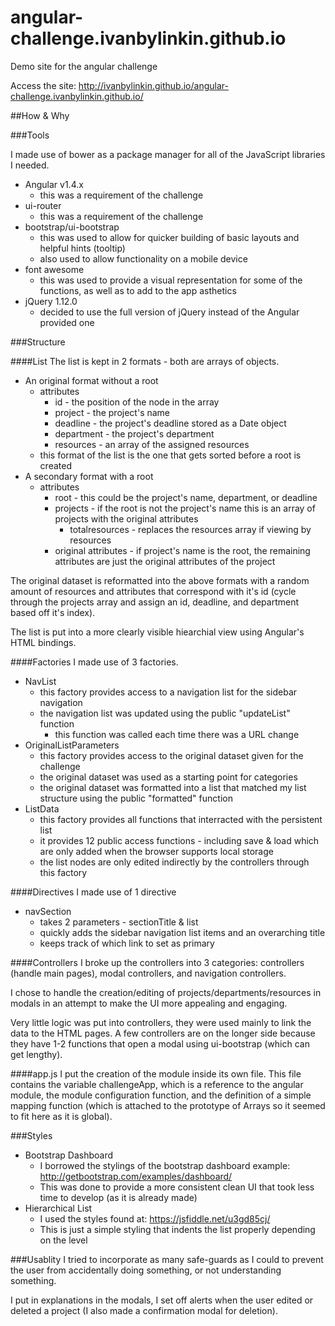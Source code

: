 # angular-challenge.ivanbylinkin.github.io
Demo site for the angular challenge

Access the site: http://ivanbylinkin.github.io/angular-challenge.ivanbylinkin.github.io/

##How & Why

###Tools

I made use of bower as a package manager for all of the JavaScript libraries I needed.
* Angular v1.4.x
  * this was a requirement of the challenge
* ui-router
  * this was a requirement of the challenge
* bootstrap/ui-bootstrap
  * this was used to allow for quicker building of basic layouts and helpful hints (tooltip)
  * also used to allow functionality on a mobile device
* font awesome
  * this was used to provide a visual representation for some of the functions, as well as to add to the app asthetics
* jQuery 1.12.0
  * decided to use the full version of jQuery instead of the Angular provided one

###Structure

####List
The list is kept in 2 formats - both are arrays of objects.
* An original format without a root
  * attributes
    * id - the position of the node in the array
    * project - the project's name
    * deadline - the project's deadline stored as a Date object
    * department - the project's department
    * resources - an array of the assigned resources
  * this format of the list is the one that gets sorted before a root is created
* A secondary format with a root
  * attributes
    * root - this could be the project's name, department, or deadline
    * projects - if the root is not the project's name this is an array of projects with the original attributes
      * totalresources - replaces the resources array if viewing by resources
    * original attributes - if project's name is the root, the remaining attributes are just the original attributes of the project

The original dataset is reformatted into the above formats with a random amount of resources and attributes that correspond with it's id (cycle through the projects array and assign an id, deadline, and department based off it's index).

The list is put into a more clearly visible hiearchial view using Angular's HTML bindings.

####Factories
I made use of 3 factories.
* NavList
  * this factory provides access to a navigation list for the sidebar navigation
  * the navigation list was updated using the public "updateList" function
    * this function was called each time there was a URL change
* OriginalListParameters
  * this factory provides access to the original dataset given for the challenge
  * the original dataset was used as a starting point for categories
  * the original dataset was formatted into a list that matched my list structure using the public "formatted" function
* ListData
  * this factory provides all functions that interracted with the persistent list
  * it provides 12 public access functions - including save & load which are only added when the browser supports local storage
  * the list nodes are only edited indirectly by the controllers through this factory

####Directives
I made use of 1 directive
* navSection
  * takes 2 parameters - sectionTitle & list
  * quickly adds the sidebar navigation list items and an overarching title
  * keeps track of which link to set as primary

####Controllers
I broke up the controllers into 3 categories: controllers (handle main pages), modal controllers, and navigation controllers.

I chose to handle the creation/editing of projects/departments/resources in modals in an attempt to make the UI more appealing and engaging.

Very little logic was put into controllers, they were used mainly to link the data to the HTML pages. A few controllers are on the longer side because they have 1-2 functions that open a modal using ui-bootstrap (which can get lengthy).

####app.js
I put the creation of the module inside its own file. This file contains the variable challengeApp, which is a reference to the angular module, the module configuration function, and the definition of a simple mapping function (which is attached to the prototype of Arrays so it seemed to fit here as it is global).

###Styles
* Bootstrap Dashboard
  * I borrowed the stylings of the bootstrap dashboard example: http://getbootstrap.com/examples/dashboard/
  * This was done to provide a more consistent clean UI that took less time to develop (as it is already made)
* Hierarchical List
  * I used the styles found at: https://jsfiddle.net/u3gd85cj/
  * This is just a simple styling that indents the list properly depending on the level

###Usablity
I tried to incorporate as many safe-guards as I could to prevent the user from accidentally doing something, or not understanding something.

I put in explanations in the modals, I set off alerts when the user edited or deleted a project (I also made a confirmation modal for deletion).
